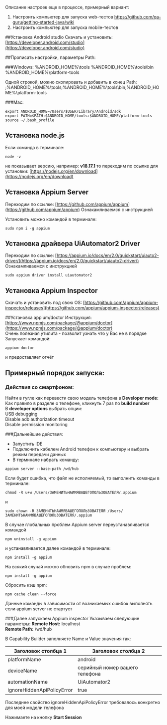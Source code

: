 Описание настроек еще в процессе, примерный вариант:
1. Настроить компьютер для запуска web-тестов https://github.com/qa-guru/getting-started-java/wiki
2. Настроить компьютер для запуска mobile-тестов

##Установка Android studio
Скачать и установить: [https://developer.android.com/studio](https://developer.android.com/studio)

##Прописать настройки, параметры Path:<br/>

###Windows:
%ANDROID_HOME%\tools
%ANDROID_HOME%\tools\bin
%ANDROID_HOME%\platform-tools

Одной строкой, можно скопировать и добавить в конец Path: ;%ANDROID_HOME%\tools;%ANDROID_HOME%\tools\bin;%ANDROID_HOME%\platform-tools

###Mac:
```
export ANDROID_HOME=/Users/$USER/Library/Android/sdk
export PATH=$PATH:$ANDROID_HOME/tools:$ANDROID_HOME/platform-tools
source ~/.bash_profile
```

## Установка node.js
Если команда в терминале:
```
node -v
```
не показывает версию, например: **v18.17.1**
то переходим по ссылке для установки: [https://nodejs.org/en/download](https://nodejs.org/en/download)

## Установка Appium Server

Переходим по ссылке: [https://github.com/appium/appium](https://github.com/appium/appium)
Ознакамливаемся с инструкцией

Установить можно командой в терминале:
```
sudo npm i -g appium
```

## Установка драйвера UiAutomator2 Driver
Переходим по ссылке: [https://appium.io/docs/en/2.0/quickstart/uiauto2-driver/](https://appium.io/docs/en/2.0/quickstart/uiauto2-driver/)
Ознакамливаемся с инструкцией
```
sudo appium driver install uiautomator2
```
## Установка Appium Inspector
Скачать и установить под свою OS: [https://github.com/appium/appium-inspector/releases](https://github.com/appium/appium-inspector/releases)

##Установка appium/doctor
Инструкция: [https://www.npmjs.com/package/@appium/doctor](https://www.npmjs.com/package/@appium/doctor)
<br>Очень полезная утилита - позволит узнать что у Вас не в порядке
<br>Запускает командой:
```
appium-doctor 
```
и предоставляет отчёт

## Примерный порядок запуска:

### Действия со смартфоном:

Найти в гугле как перевести свою модель телефона в **Developer mode:**
<br>Как правило в разделе о телефоне, кликнуть 7 раз по **build number**
<br>В **developer options** выбрать опции:
<br>USB debugging
<br>Disable adb authorization timeout
<br>Disable permission monitoring

###Дальнейшие действия:
* Запустить IDE
* Подключить кабелем Android телефон к компьютеру и выбрать режим передачи данных
* В терминале набрать команду:
```
appium server --base-path /wd/hub
```
Если будет ошибка, что файл не исполняемый, то выполнить команды в терминале:
```
chmod -R u+w /Users/ЗАМЕНИТЬНАИМЯВАШЕГОПОЛЬЗОВАТЕЛЯ/.appium
```
и
```
sudo chown -R ЗАМЕНИТЬНАИМЯВАШЕГОПОЛЬЗОВАТЕЛЯ /Users/ЗАМЕНИТЬНАИМЯВАШЕГОПОЛЬЗОВАТЕЛЯ/.appium
```

В случае глобальных проблем Appium server переустанавливается командой
```
npm uninstall -g appium
```

и устанавливается далее командой в терминале:
```
npm install -g appium
```

На всякий случай можно обновить npm в случае проблем:
```
npm install -g appium
```
Сбросить кэш npm:
```
npm cache clean --force
```
Данные команды в зависимости от возникаемых ошибок выполнять если appium server
не стартует

###Далее запускаем Appium inspector
Указываем следующие параметры:
**Remote Host:** localhost<br>
**Remote Path:** /wd/hub

В Capability Builder
заполняете Name и Value значения так:

| Заголовок столбца 1 | Заголовок столбца 2 |
|-----------|--------------------|
| platformName | android            |
| deviceName       | серийный номер вашего телефона |
| automationName| UiAutomator2                   |
|ignoreHiddenApiPolicyError           | true                   |

Последнее свойство ignoreHiddenApiPolicyError требовалось конкретно для моей
модели телефона

Нажимаете на кнопку **Start Session**

